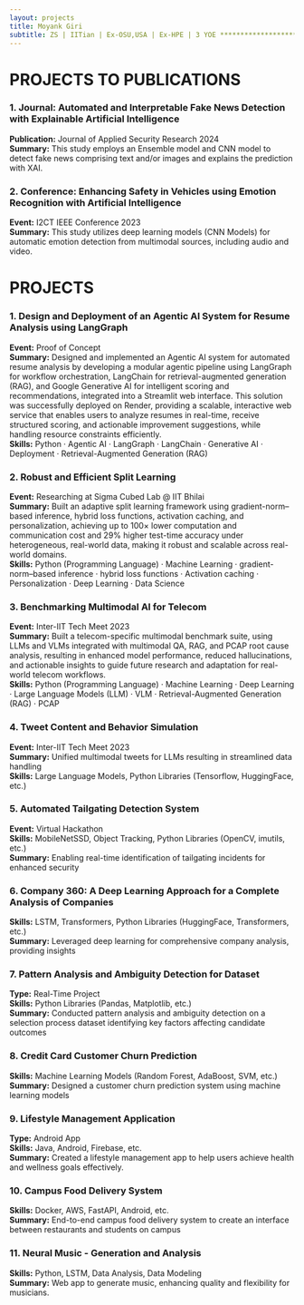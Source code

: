 ```yaml
---
layout: projects
title: Moyank Giri
subtitle: ZS | IITian | Ex-OSU,USA | Ex-HPE | 3 YOE ************************************************ Adv DS Associate Consultant @ ZS, Alumni of IIT, 2YOE, Ex Scho @ OSU-US, Ex-HPE, MTech-DSAI, BTech-CSE & 2 publications in journal and conf, Skilled in ML, NLP, DS, GenAI & EdgeAI etc
---
```

# PROJECTS TO PUBLICATIONS

### 1. Journal: Automated and Interpretable Fake News Detection with Explainable Artificial Intelligence
**Publication:** Journal of Applied Security Research 2024  
**Summary:** This study employs an Ensemble model and CNN model to detect fake news comprising text and/or images and explains the prediction with XAI.  

### 2. Conference: Enhancing Safety in Vehicles using Emotion Recognition with Artificial Intelligence
**Event:** I2CT IEEE Conference 2023  
**Summary:** This study utilizes deep learning models (CNN Models) for automatic emotion detection from multimodal sources, including audio and video.  

# PROJECTS

### 1. Design and Deployment of an Agentic AI System for Resume Analysis using LangGraph 
**Event:** Proof of Concept  
**Summary:** Designed and implemented an Agentic AI system for automated resume analysis by developing a modular agentic pipeline using LangGraph for workflow orchestration, LangChain for retrieval-augmented generation (RAG), and Google Generative AI for intelligent scoring and recommendations, integrated into a Streamlit web interface. This solution was successfully deployed on Render, providing a scalable, interactive web service that enables users to analyze resumes in real-time, receive structured scoring, and actionable improvement suggestions, while handling resource constraints efficiently.  
**Skills:** Python · Agentic AI · LangGraph · LangChain · Generative AI · Deployment · Retrieval-Augmented Generation (RAG)  

### 2. Robust and Efficient Split Learning  
**Event:** Researching at Sigma Cubed Lab @ IIT Bhilai  
**Summary:** Built an adaptive split learning framework using gradient-norm–based inference, hybrid loss functions, activation caching, and personalization, achieving up to 100× lower computation and communication cost and 29% higher test-time accuracy under heterogeneous, real-world data, making it robust and scalable across real-world domains.  
**Skills:** Python (Programming Language) · Machine Learning · gradient-norm–based inference · hybrid loss functions · Activation caching · Personalization · Deep Learning · Data Science

### 3. Benchmarking Multimodal AI for Telecom 
**Event:** Inter-IIT Tech Meet 2023  
**Summary:** Built a telecom-specific multimodal benchmark suite, using LLMs and VLMs integrated with multimodal QA, RAG, and PCAP root cause analysis, resulting in enhanced model performance, reduced hallucinations, and actionable insights to guide future research and adaptation for real-world telecom workflows.  
**Skills:** Python (Programming Language) · Machine Learning · Deep Learning · Large Language Models (LLM) · VLM · Retrieval-Augmented Generation (RAG) · PCAP  

### 4. Tweet Content and Behavior Simulation 
**Event:** Inter-IIT Tech Meet 2023  
**Summary:** Unified multimodal tweets for LLMs resulting in streamlined data handling  
**Skills:** Large Language Models, Python Libraries (Tensorflow, HuggingFace, etc.)  

### 5. Automated Tailgating Detection System
**Event:** Virtual Hackathon  
**Skills:** MobileNetSSD, Object Tracking, Python Libraries (OpenCV, imutils, etc.)  
**Summary:** Enabling real-time identification of tailgating incidents for enhanced security  

### 6. Company 360: A Deep Learning Approach for a Complete Analysis of Companies  
**Skills:** LSTM, Transformers, Python Libraries (HuggingFace, Transformers, etc.)  
**Summary:** Leveraged deep learning for comprehensive company analysis, providing insights  

### 7. Pattern Analysis and Ambiguity Detection for Dataset  
**Type:** Real-Time Project  
**Skills:** Python Libraries (Pandas, Matplotlib, etc.)  
**Summary:**  Conducted pattern analysis and ambiguity detection on a selection process dataset identifying key factors affecting candidate outcomes  

### 8. Credit Card Customer Churn Prediction  
**Skills:** Machine Learning Models (Random Forest, AdaBoost, SVM, etc.)  
**Summary:**  Designed a customer churn prediction system using machine learning models  

### 9. Lifestyle Management Application  
**Type:** Android App  
**Skills:** Java, Android, Firebase, etc.  
**Summary:** Created a lifestyle management app to help users achieve health and wellness goals effectively.  

### 10. Campus Food Delivery System
**Skills:** Docker, AWS, FastAPI, Android, etc.  
**Summary:** End-to-end campus food delivery system to create an interface between restaurants and students on campus  

### 11. Neural Music - Generation and Analysis  
**Skills:** Python, LSTM, Data Analysis, Data Modeling  
**Summary:** Web app to generate music, enhancing quality and flexibility for musicians.  

